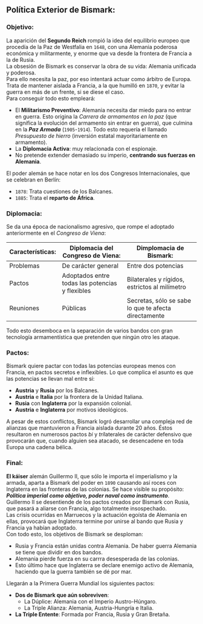 ## Política Exterior de Bismark:  
### Objetivo:  
La aparición del **Segundo Reich** rompió la idea del equilibrio europeo que procedía de la Paz de Westfalia en `1648`, con una Alemania poderosa económica y militarmente, y enorme que va desde la frontera de Francia a la de Rusia.  
La obsesión de Bismark es conservar la obra de su vida: Alemania unificada y poderosa.  
Para ello necesita la paz, por eso intentará actuar como árbitro de Europa. Trata de mantener aislada a Francia, a la que humilló en `1870`, y evitar la guerra en más de un frente, si se diese el caso.  
Para conseguir todo esto empleará:  
  * El **Militarismo Preventivo**: Alemania necesita dar miedo para no entrar en guerra. Esto origina la *Carrera de armamentos en la paz* (que significa la evolución del armamento sin entrar en guerra), que culmina en la ***Paz Armada*** (`1905`-`1914`). Todo esto requería el llamado *Presupuesto de hierro* (inversión estatal mayoritariamente en armamento).  
  * La **Diplomacia Activa**: muy relacionada con el espionaje.  
  * No pretende extender demasiado su imperio, **centrando sus fuerzas en Alemania**.  

El poder alemán se hace notar en los dos Congresos Internacionales, que se celebran en Berlín:  
  * `1878`: Trata cuestiones de los Balcanes.  
  * `1885`: Trata el **reparto de África**.  

### Diplomacia:  
Se da una época de nacionalismo agresivo, que rompe el adoptado anteriormente en el *Congreso de Viena*:  

Características: | Diplomacia del Congreso de Viena: | Dimplomacia de Bismark:
----- | ----- | -----
Problemas | De carácter general | Entre dos potencias
Pactos | Adoptados entre todas las potencias y flexibles | Bilaterales y rígidos, estrictos al milímetro
Reuniones | Públicas | Secretas, sólo se sabe lo que te afecta directamente

Todo esto desemboca en la separación de varios bandos con gran tecnología armamentística que pretenden que ningún otro les ataque.

### Pactos:  
Bismark quiere pactar con todas las potencias europeas menos con Francia, en pactos secretos e inflexibles. Lo que complica el asunto es que las potencias se llevan mal entre sí:  
  * **Austria** y **Rusia** por los Balcanes.  
  * **Austria** e **Italia** por la frontera de la Unidad Italiana.  
  * **Rusia** con **Inglaterra** por la expansión colonial.  
  * **Austria** e **Inglaterra** por motivos ideológicos.  

A pesar de estos conflictos, Bismark logró desarrollar una compleja red de alianzas que mantuvieron a Francia aislada durante 20 años. Éstos resultaron en numerosos pactos *bi* y *tri*laterales de carácter defensivo que provocarán que, cuando alguien sea atacado, se desencadene en toda Europa una cadena bélica.  

### Final:  
**El káiser** alemán Guillermo II, que sólo le importa el imperialismo y la armada, aparta a Bismark del poder en `1890` causando así roces con Inglaterra en las fronteras de las colonias. Se hace visible su propósito: ***Política imperial como objetivo, poder naval como instrumento***.  
Guillermo II se desentiende de los pactos creados por Bismark con Rusia, que pasará a aliarse con Francia, algo totalmente insospechado.  
Las crisis ocurridas en Marruecos y la actuación egoísta de Alemania en ellas, provocará que Inglaterra termine por unirse al bando que Rusia y Francia ya habían adoptado.  
Con todo esto, los objetivos de Bismark se desploman:  
  * Rusia y Francia están unidas contra Alemania. De haber guerra Alemania se tiene que dividir en dos bandos.  
  * Alemania pierde fuerza en su carrra desesperada de las colonias.  
  * Esto último hace que Inglaterra se declare enemigo activo de Alemania, haciendo que la guerra también se dé por mar.  

Llegarán a la Primera Guerra Mundial los siguientes pactos:  
  * **Dos de Bismark que aún sobreviven**:  
    * La Dúplice: Alemania con el Imperio Austro-Húngaro.  
    * La Triple Alianza: Alemania, Austria-Hungría e Italia.  
  * **La Triple Entente**: Formada por Francia, Rusia y Gran Bretaña.  
